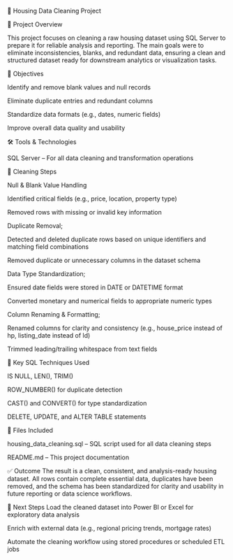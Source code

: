 🧹 Housing Data Cleaning Project

📖 Project Overview

This project focuses on cleaning a raw housing dataset using SQL Server to prepare it for reliable analysis and reporting. The main goals were to eliminate inconsistencies, blanks, and redundant data, ensuring a clean and structured dataset ready for downstream analytics or visualization tasks.

🎯 Objectives

Identify and remove blank values and null records

Eliminate duplicate entries and redundant columns

Standardize data formats (e.g., dates, numeric fields)

Improve overall data quality and usability

🛠️ Tools & Technologies

SQL Server – For all data cleaning and transformation operations

🧪 Cleaning Steps

Null & Blank Value Handling

Identified critical fields (e.g., price, location, property type)

Removed rows with missing or invalid key information

Duplicate Removal;

Detected and deleted duplicate rows based on unique identifiers and matching field combinations

Removed duplicate or unnecessary columns in the dataset schema

Data Type Standardization;

Ensured date fields were stored in DATE or DATETIME format

Converted monetary and numerical fields to appropriate numeric types

Column Renaming & Formatting;

Renamed columns for clarity and consistency (e.g., house_price instead of hp, listing_date instead of ld)

Trimmed leading/trailing whitespace from text fields

🧾 Key SQL Techniques Used

IS NULL, LEN(), TRIM()

ROW_NUMBER() for duplicate detection

CAST() and CONVERT() for type standardization

DELETE, UPDATE, and ALTER TABLE statements

📁 Files Included

housing_data_cleaning.sql – SQL script used for all data cleaning steps

README.md – This project documentation

✅ Outcome
The result is a clean, consistent, and analysis-ready housing dataset. All rows contain complete essential data, duplicates have been removed, and the schema has been standardized for clarity and usability in future reporting or data science workflows.

🚀 Next Steps
Load the cleaned dataset into Power BI or Excel for exploratory data analysis

Enrich with external data (e.g., regional pricing trends, mortgage rates)

Automate the cleaning workflow using stored procedures or scheduled ETL jobs
